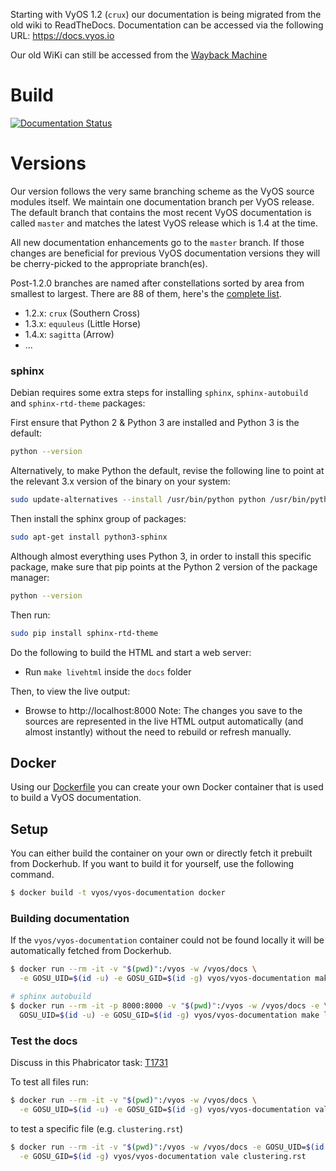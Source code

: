 Starting with VyOS 1.2 (`crux`) our documentation is being migrated from the old wiki
to ReadTheDocs. Documentation can be accessed via the following URL: https://docs.vyos.io

Our old WiKi can still be accessed from the
[Wayback Machine](https://web.archive.org/web/20200225171529/https://wiki.vyos.net/wiki/Main_Page)

# Build

[![Documentation Status](https://readthedocs.org/projects/vyos/badge/?version=latest)](https://docs.vyos.io/en/latest/?badge=latest)

# Versions

Our version follows the very same branching scheme as the VyOS source modules
itself. We maintain one documentation branch per VyOS release. The default
branch that contains the most recent VyOS documentation is called `master`
and matches the latest VyOS release which is 1.4 at the time.

All new documentation enhancements go to the `master` branch. If those changes
are beneficial for previous VyOS documentation versions they will be
cherry-picked to the appropriate branch(es).

Post-1.2.0 branches are named after constellations sorted by area from smallest to
largest. There are 88 of them, here's the
[complete list](https://en.wikipedia.org/wiki/IAU_designated_constellations_by_area).

* 1.2.x: `crux` (Southern Cross)
* 1.3.x: `equuleus` (Little Horse)
* 1.4.x: `sagitta` (Arrow)
* ...

### sphinx
Debian requires some extra steps for
installing `sphinx`, `sphinx-autobuild` and `sphinx-rtd-theme` packages:

First ensure that Python 2 & Python 3 are installed and Python 3 is the default:
```bash
python --version
```

Alternatively, to make Python the default, revise the following line to
point at the relevant 3.x version of the binary on your system:

```bash
sudo update-alternatives --install /usr/bin/python python /usr/bin/python3 0
```

Then install the sphinx group of packages:
```bash
sudo apt-get install python3-sphinx
```

Although almost everything uses Python 3, in order to install this specific
package, make sure that pip points at the Python 2 version of the package manager:

```bash
python --version
```

Then run:

```bash
sudo pip install sphinx-rtd-theme
```

Do the following to build the HTML and start a web server:
* Run `make livehtml` inside the `docs` folder

Then, to view the live output:
* Browse to http://localhost:8000
Note: The changes you save to the sources are represented in the live HTML output
automatically (and almost instantly) without the need to rebuild or refresh manually.

## Docker

Using our [Dockerfile](docker/Dockerfile) you can create your own Docker container
that is used to build a VyOS documentation.

## Setup

You can either build the container on your own or directly fetch it prebuilt
from Dockerhub. If you want to build it for yourself, use the following command.

```bash
$ docker build -t vyos/vyos-documentation docker
```

### Building documentation

If the `vyos/vyos-documentation` container could not be found locally it will be
automatically fetched from Dockerhub.

```bash
$ docker run --rm -it -v "$(pwd)":/vyos -w /vyos/docs \
  -e GOSU_UID=$(id -u) -e GOSU_GID=$(id -g) vyos/vyos-documentation make html

# sphinx autobuild
$ docker run --rm -it -p 8000:8000 -v "$(pwd)":/vyos -w /vyos/docs -e \
  GOSU_UID=$(id -u) -e GOSU_GID=$(id -g) vyos/vyos-documentation make livehtml
```

### Test the docs

Discuss in this Phabricator task: [T1731](https://vyos.dev/T1731)

To test all files run:

```bash
$ docker run --rm -it -v "$(pwd)":/vyos -w /vyos/docs \
  -e GOSU_UID=$(id -u) -e GOSU_GID=$(id -g) vyos/vyos-documentation vale .
```

to test a specific file (e.g. `clustering.rst`)

```bash
$ docker run --rm -it -v "$(pwd)":/vyos -w /vyos/docs -e GOSU_UID=$(id -u) \
  -e GOSU_GID=$(id -g) vyos/vyos-documentation vale clustering.rst
```
